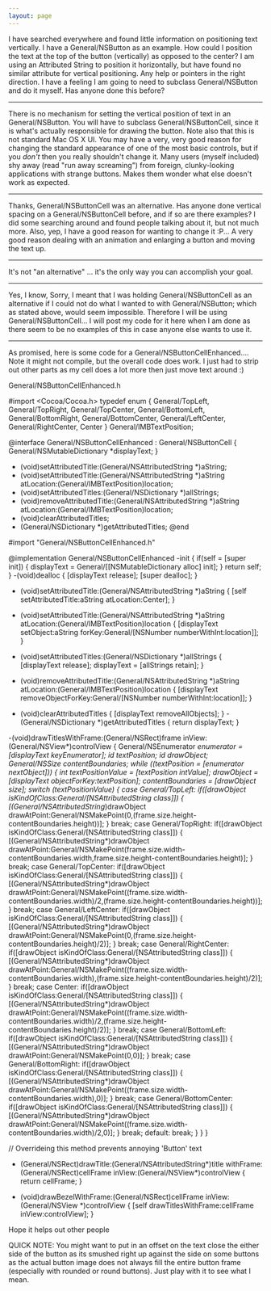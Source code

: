 ```yaml
---
layout: page
---
```


I have searched everywhere and found little information on positioning text vertically. I have a General/NSButton as an example. How could I position the text at the top of the button (vertically) as opposed to the center? I am using an Attributed String to position it horizontally, but have found no similar attribute for vertical positioning. Any help or pointers in the right direction. I have a feeling I am going to need to subclass General/NSButton and do it myself. Has anyone done this before?

----

There is no mechanism for setting the vertical position of text in an General/NSButton. You will have to subclass General/NSButtonCell, since it is what's actually responsible for drawing the button. Note also that this is not standard Mac OS X UI. You may have a very, very good reason for changing the standard appearance of one of the most basic controls, but if you *don't* then you really shouldn't change it. Many users (myself included) shy away (read "run away screaming") from foreign, clunky-looking applications with strange buttons. Makes them wonder what else doesn't work as expected.

----

Thanks, General/NSButtonCell was an alternative. Has anyone done vertical spacing on a General/NSButtonCell before, and if so are there examples? I did some searching around and found people talking about it, but not much more. Also, yep, I have a good reason for wanting to change it :P... A very good reason dealing with an animation and enlarging a button and moving the text up.

----

It's not "an alternative" ... it's the only way you can accomplish your goal.

----
Yes, I know, Sorry, I meant that I was holding General/NSButtonCell as an alternative if I could not do what I wanted to with General/NSButton; which as stated above, would seem impossible. Therefore I will be using General/NSButtonCell... I will post my code for it here when I am done as there seem to be no examples of this in case anyone else wants to use it.

----

As promised, here is some code for a General/NSButtonCellEnhanced.... Note it might not compile, but the overall code does work. I just had to strip out other parts as my cell does a lot more then just move text around :)

General/NSButtonCellEnhanced.h
    
#import <Cocoa/Cocoa.h>
typedef enum {
	General/TopLeft,
	General/TopRight,
	General/TopCenter,
	General/BottomLeft,
	General/BottomRight,
	General/BottomCenter,
	General/LeftCenter,
	General/RightCenter,
	Center
} General/IMBTextPosition;

@interface General/NSButtonCellEnhanced : General/NSButtonCell {
	General/NSMutableDictionary *displayText;
}
- (void)setAttributedTitle:(General/NSAttributedString *)aString;
- (void)setAttributedTitle:(General/NSAttributedString *)aString atLocation:(General/IMBTextPosition)location;
- (void)setAttributedTitles:(General/NSDictionary *)allStrings;
- (void)removeAttributedTitle:(General/NSAttributedString *)aString atLocation:(General/IMBTextPosition)location;
- (void)clearAttributedTitles;
- (General/NSDictionary *)getAttributedTitles;
@end


    
#import "General/NSButtonCellEnhanced.h"


@implementation General/NSButtonCellEnhanced
-init {
	if(self = [super init]) {
		displayText = General/[[NSMutableDictionary alloc] init];
	}
	return self;	
}
-(void)dealloc {
	[displayText release];
	[super dealloc];
}

- (void)setAttributedTitle:(General/NSAttributedString *)aString {
	[self setAttributedTitle:aString atLocation:Center];
}

- (void)setAttributedTitle:(General/NSAttributedString *)aString atLocation:(General/IMBTextPosition)location {
	[displayText setObject:aString forKey:General/[NSNumber numberWithInt:location]];	
}
- (void)setAttributedTitles:(General/NSDictionary *)allStrings {
	[displayText release];
	displayText = [allStrings retain];
}
- (void)removeAttributedTitle:(General/NSAttributedString *)aString atLocation:(General/IMBTextPosition)location {
	[displayText removeObjectForKey:General/[NSNumber numberWithInt:location]];
}
- (void)clearAttributedTitles {
	[displayText removeAllObjects];
}
-(General/NSDictionary *)getAttributedTitles {
	return displayText;
}


-(void)drawTitlesWithFrame:(General/NSRect)frame inView:(General/NSView*)controlView {
	General/NSEnumerator *enumerator = [displayText keyEnumerator];
	id textPosition;
	id drawObject;
	General/NSSize contentBoundaries;
	while ((textPosition = [enumerator nextObject])) {
		int textPositionValue = [textPosition intValue];
		drawObject = [displayText objectForKey:textPosition];
		contentBoundaries = [drawObject size];
		switch (textPositionValue) {
			case General/TopLeft:
				if([drawObject isKindOfClass:General/[NSAttributedString class]]) {
					[(General/NSAttributedString*)drawObject drawAtPoint:General/NSMakePoint(0,(frame.size.height-contentBoundaries.height))];
				}
				break;
			case General/TopRight:
				if([drawObject isKindOfClass:General/[NSAttributedString class]]) {
					[(General/NSAttributedString*)drawObject drawAtPoint:General/NSMakePoint(frame.size.width-contentBoundaries.width,frame.size.height-contentBoundaries.height)];
				}
				break;
			case General/TopCenter:
				if([drawObject isKindOfClass:General/[NSAttributedString class]]) {
					[(General/NSAttributedString*)drawObject drawAtPoint:General/NSMakePoint((frame.size.width-contentBoundaries.width)/2,(frame.size.height-contentBoundaries.height))];
				}
				break;
			case General/LeftCenter:
				if([drawObject isKindOfClass:General/[NSAttributedString class]]) {
					[(General/NSAttributedString*)drawObject drawAtPoint:General/NSMakePoint(0,(frame.size.height-contentBoundaries.height)/2)];
				}
				break;
			case General/RightCenter:
				if([drawObject isKindOfClass:General/[NSAttributedString class]]) {
					[(General/NSAttributedString*)drawObject drawAtPoint:General/NSMakePoint((frame.size.width-contentBoundaries.width),(frame.size.height-contentBoundaries.height)/2)];
				}
				break;
			case Center:
				if([drawObject isKindOfClass:General/[NSAttributedString class]]) {
					[(General/NSAttributedString*)drawObject drawAtPoint:General/NSMakePoint((frame.size.width-contentBoundaries.width)/2,(frame.size.height-contentBoundaries.height)/2)];
				}
				break;
			case General/BottomLeft:
				if([drawObject isKindOfClass:General/[NSAttributedString class]]) {
					[(General/NSAttributedString*)drawObject drawAtPoint:General/NSMakePoint(0,0)];
				}
				break;
			case General/BottomRight:
				if([drawObject isKindOfClass:General/[NSAttributedString class]]) {
					[(General/NSAttributedString*)drawObject drawAtPoint:General/NSMakePoint((frame.size.width-contentBoundaries.width),0)];
				}
				break;
			case General/BottomCenter:
				if([drawObject isKindOfClass:General/[NSAttributedString class]]) {
					[(General/NSAttributedString*)drawObject drawAtPoint:General/NSMakePoint((frame.size.width-contentBoundaries.width)/2,0)];
				}
				break;
			default:
				break;
		}
	}
}


// Overrideing this method prevents annoying 'Button' text
- (General/NSRect)drawTitle:(General/NSAttributedString*)title withFrame:(General/NSRect)cellFrame inView:(General/NSView*)controlView {
	return cellFrame; 
}

- (void)drawBezelWithFrame:(General/NSRect)cellFrame inView:(General/NSView *)controlView {
	[self drawTitlesWithFrame:cellFrame inView:controlView];
}





Hope it helps out other people

QUICK NOTE: You might want to put in an offset on the text close the either side of the button as its smushed right up against the side on some buttons as the actual button image does not always fill the entire button frame (especially with rounded or round buttons). Just play with it to see what I mean.
